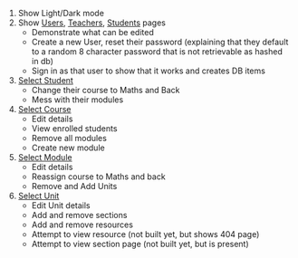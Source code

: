 1. Show Light/Dark mode
2. Show [Users](https://localhost/manage/users),
[Teachers](https://localhost/manage/users?filter=teachers), [Students](https://localhost/manage/users?filter=students) pages
   - Demonstrate what can be edited
   - Create a new User, reset their password (explaining that they default to a random 8 character password that is not retrievable as hashed in db)
   - Sign in as that user to show that it works and creates DB items
3. [Select Student](https://localhost/manage/users/jj72717)
   - Change their course to Maths and Back
   - Mess with their modules
4. [Select Course](https://localhost/manage/courses/4)
   - Edit details
   - View enrolled students
   - Remove all modules
   - Create new module
5. [Select Module](https://localhost/manage/modules/7)
   - Edit details
   - Reassign course to Maths and back
   - Remove and Add Units
6. [Select Unit](https://localhost/manage/units/3)
   - Edit Unit details
   - Add and remove sections
   - Add and remove resources
   - Attempt to view resource (not built yet, but shows 404 page)
   - Attempt to view section page (not built yet, but is present)
